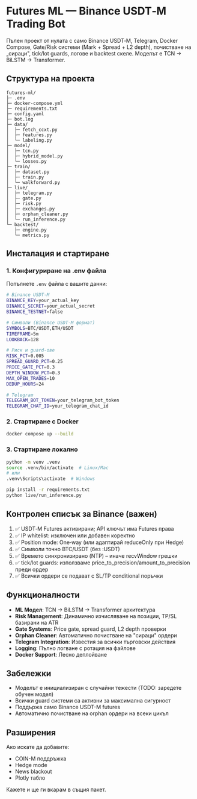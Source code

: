 # Futures ML — Binance USDT‑M Trading Bot

Пълен проект от нулата с само Binance USDT‑M, Telegram, Docker Compose, Gate/Risk системи (Mark + Spread + L2 depth), почистване на „сираци", tick/lot guards, логове и backtest скеле. Моделът е TCN → BiLSTM → Transformer.

## Структура на проекта

```
futures-ml/
├─ .env
├─ docker-compose.yml
├─ requirements.txt
├─ config.yaml
├─ bot.log
├─ data/
│  ├─ fetch_ccxt.py
│  ├─ features.py
│  └─ labeling.py
├─ model/
│  ├─ tcn.py
│  ├─ hybrid_model.py
│  └─ losses.py
├─ train/
│  ├─ dataset.py
│  ├─ train.py
│  └─ walkforward.py
├─ live/
│  ├─ telegram.py
│  ├─ gate.py
│  ├─ risk.py
│  ├─ exchanges.py
│  ├─ orphan_cleaner.py
│  └─ run_inference.py
└─ backtest/
   ├─ engine.py
   └─ metrics.py
```

## Инсталация и стартиране

### 1. Конфигуриране на .env файла

Попълнете `.env` файла с вашите данни:

```bash
# Binance USDT‑M
BINANCE_KEY=your_actual_key
BINANCE_SECRET=your_actual_secret
BINANCE_TESTNET=false

# Символи (Binance USDT‑M формат)
SYMBOLS=BTC/USDT,ETH/USDT
TIMEFRAME=5m
LOOKBACK=128

# Риск и guard‑ове
RISK_PCT=0.005
SPREAD_GUARD_PCT=0.25
PRICE_GATE_PCT=0.3
DEPTH_WINDOW_PCT=0.3
MAX_OPEN_TRADES=10
DEDUP_HOURS=24

# Telegram
TELEGRAM_BOT_TOKEN=your_telegram_bot_token
TELEGRAM_CHAT_ID=your_telegram_chat_id
```

### 2. Стартиране с Docker

```bash
docker compose up --build
```

### 3. Стартиране локално

```bash
python -m venv .venv
source .venv/bin/activate  # Linux/Mac
# или
.venv\Scripts\activate  # Windows

pip install -r requirements.txt
python live/run_inference.py
```

## Контролен списък за Binance (важен)

1. ✅ USDT‑M Futures активирани; API ключът има Futures права
2. ✅ IP whitelist: изключен или добавен коректно
3. ✅ Position mode: One‑way (или адаптирай reduceOnly при Hedge)
4. ✅ Символи точно BTC/USDT (без :USDT)
5. ✅ Времето синхронизирано (NTP) – иначе recvWindow грешки
6. ✅ tick/lot guards: използваме price_to_precision/amount_to_precision преди ордер
7. ✅ Всички ордери се подават с SL/TP conditional поръчки

## Функционалности

- **ML Модел**: TCN → BiLSTM → Transformer архитектура
- **Risk Management**: Динамично изчисляване на позиции, TP/SL базирани на ATR
- **Gate Systems**: Price gate, spread guard, L2 depth проверки
- **Orphan Cleaner**: Автоматично почистване на "сираци" ордери
- **Telegram Integration**: Известия за всички търговски действия
- **Logging**: Пълно логване с ротация на файлове
- **Docker Support**: Лесно деплойване

## Забележки

- Моделът е инициализиран с случайни тежести (TODO: заредете обучен модел)
- Всички guard системи са активни за максимална сигурност
- Поддържа само Binance USDT-M futures
- Автоматично почистване на orphan ордери на всеки цикъл

## Разширения

Ако искате да добавите:
- COIN-M поддръжка
- Hedge mode
- News blackout
- Plotly табло

Кажете и ще ги вкарам в същия пакет.